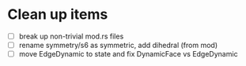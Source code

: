 # Clean up items

- [ ] break up non-trivial mod.rs files
- [ ] rename symmetry/s6 as symmetric, add dihedral (from mod)
- [ ] move EdgeDynamic to state and fix DynamicFace vs EdgeDynamic
